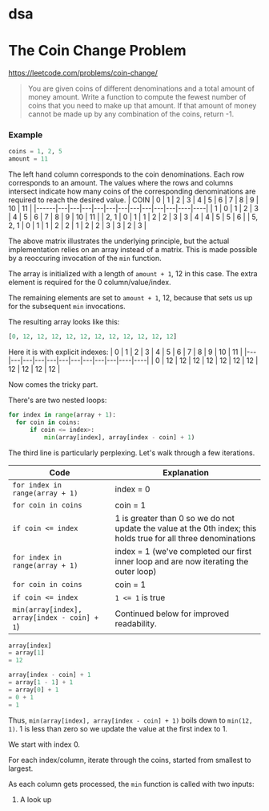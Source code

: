 # dsa

# The Coin Change Problem
https://leetcode.com/problems/coin-change/

> You are given coins of different denominations and a total amount of money amount. Write a function to compute the fewest number of coins that you need to make up that amount. If that amount of money cannot be made up by any combination of the coins, return -1.

### Example
```python
coins = 1, 2, 5
amount = 11
```

The left hand column corresponds to the coin denominations. Each row corresponds to an amount. The values where the rows and columns intersect indicate how many coins of the corresponding denominations are required to reach the desired value. 
| COIN | 0 | 1 | 2 | 3 | 4 | 5 | 6 | 7 | 8 | 9 | 10 | 11 | 
|------|---|---|---|---|---|---|---|---|---|---|----|----|
| 1 | 0 | 1 | 2 | 3 | 4 | 5 | 6 | 7 | 8 | 9 | 10 | 11 | 
| 2, 1 | 0 | 1 | 1 | 2 | 2 | 3 | 3 | 4 | 4 | 5 | 5 | 6 |
| 5, 2, 1 | 0 | 1 | 1 | 2 | 2 | 1 | 2 | 2 | 3 | 3 | 2 | 3 |

The above matrix illustrates the underlying principle, but the actual implementation relies on an array instead of a matrix. This is made possible by a reoccuring invocation of the `min` function.

The array is initialized with a length of `amount + 1`, 12 in this case. The extra element is required for the 0 column/value/index.

The remaining elements are set to `amount + 1`, 12, because that sets us up for the subsequent `min` invocations.

The resulting array looks like this:
```python
[0, 12, 12, 12, 12, 12, 12, 12, 12, 12, 12, 12]
```

Here it is with explicit indexes:
| 0 | 1 | 2 | 3 | 4 | 5 | 6 | 7 | 8 | 9 | 10 | 11 |
|---|---|---|---|---|---|---|---|---|---|----|----|
| 0 | 12 | 12 | 12 | 12 | 12 | 12 | 12 | 12 | 12 | 12 | 12 |

Now comes the tricky part. 

There's are two nested loops:
```python
for index in range(array + 1):
  for coin in coins:
      if coin <= index>:
          min(array[index], array[index - coin] + 1)
```

The third line is particularly perplexing. Let's walk through a few iterations. 

| Code | Explanation |
|------|-------------|
| `for index in range(array + 1)` | index = 0 |
| `for coin in coins` | coin = 1 |
| `if coin <= index` | 1 is greater than 0 so we do not update the value at the 0th index; this holds true for all three denominations |
| `for index in range(array + 1)` | index = 1 (we've completed our first inner loop and are now iterating the outer loop) |
| `for coin in coins` | coin = 1 |
| `if coin <= index` | `1 <= 1` is true |
| `min(array[index], array[index - coin] + 1`) | Continued below for improved readability. |

```python
array[index]
= array[1]
= 12

array[index - coin] + 1
= array[1 - 1] + 1
= array[0] + 1 
= 0 + 1
= 1
```

Thus, `min(array[index], array[index - coin] + 1)` boils down to `min(12, 1)`. 1 is less than zero so we update the value at the first index to 1. 



We start with index 0. 

For each index/column, iterate through the coins, started from smallest to largest. 

As each column gets processed, the `min` function is called with two inputs:

1) A look up 


